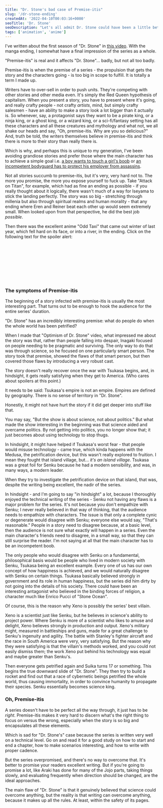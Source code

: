 ```yaml
---
title: "Dr. Stone's bad case of Premise-itis"
slug: '/dr-stone-ending'
createdAt: '2022-04-10T00:03:16+0000'
seoTitle: 'Dr. Stone'
seoDescription: "Let's all admit Dr. Stone could have been a little better."
tags: ['animation', 'anime']
---
```


I've written about the first season of "Dr. Stone" in <a href="https://www.youtube.com/watch?v=B5iyC94hh-4"  target="_blank" rel="noopener noreferrer">this video</a>. With the manga ending, I somewhat have a final impression of the series as a whole.

"Premise-itis" is real and it affects "Dr. Stone"... badly, but not all too badly.

Premise-itis is when the premise of a series - the propulsion that gets the story and the characters going - is too big in scope to fulfill. It is totally a term I made up.

Writers have to over-sell in order to push units. They're competing with other stories and other media even. It's simply the Red Queen hypothesis of capitalism. When you present a story, you have to present where it's going, and really crafty people - not crafty _artists_, mind, but simply crafty salesmen - have an ability to make a story look a lot bigger than it actually is. So whenever, say, a protagonist says they want to be a pirate king, or a ninja king, or a ghost king, or a wizard king, or a sci-fi/fantasy setting has all these characters and all these creatures and mythology and what not, we all shake our heads and say, "Oh, premise-itis. Why are you so delicious?" And, truth be told, the writers themselves believe in premise-itis and think there is more to their story than really there is.

Which is why, and perhaps this is unique to my generation, I've been avoiding grandiose stories and prefer those where the main character has to achieve a simple goal i.e. <a href="https://mangaplus.shueisha.co.jp/titles/100037" target="_blank" rel="noopener noreferrer">a boy wants to touch a girl's boob</a> or <a href="https://mangaplus.shueisha.co.jp/titles/100181" target="_blank" rel="noopener noreferrer">an incompetent bodyguard has to protect his employer from assassins</a>.

Not all stories succumb to premise-itis, but it's very, very hard not to. The more you promise, the more you expose yourself to fuck up. Take "Attack on Titan", for example, which had as fine an ending as possible - if you really thought about it logically, there wasn't much of a way for Iseyama to stick the landing perfectly. The story was so big - stretching through millenia but also through spiritual realms and human morality - that any ending where Eren and Reiner beat each other up would seem extremely small. When looked upon from that perspective, he did the best job _possible_.

Then there was the excellent anime "Odd Taxi" that came out winter of last year, which fell hard on its face, or into a river, in the ending. Click on the following text for the spoiler alert: <span style="opacity: 0;" onclick="this.style.opacity=Math.abs(this.style.opacity - 1)">After setting up all these characters with their subplots, the main character's taxi just jumps off a bridge, and everyone says, "Oh, well now the series is ending." The two comedians, who are in a professional rivalry, become friends again. The idol group just dissolves. No one knows who killed the girl. The video-game addict decides not to be a video-game addict anymore. I was rooting for the show so much and it just crumbled into nothing at the end, though there were early signs that it was going to bust (mostly Odokawa's inconsistent characterization). Which is why there is no review of it on this site.</span>

### The symptoms of Premise-itis

The beginning of a story infected with premise-itis is usually the most interesting part. That turns out to be enough to hook the audience for the entire series' duration.

"Dr. Stone" has an incredibly interesting premise: what do people do when the whole world has been petrified?

When I made that "Optimism of Dr. Stone" video, what impressed me about the story was that, rather than people falling into despair, Inagaki focused on people needing to be pragmatic and surviving. The only way to do that was through science, so he focused on one particularly smart person. The story took that premise, showed the flaws of that smart person, but then covered those flaws by introducing a very robust cast.

The story doesn't really recover once the war with Tsukasa begins, and, in hindsight, it gets really satisfying when they get to America. (Who cares about spoilers at this point.)

It needs to be said: Tsukasa's empire is not an empire. Empires are defined by geography. There is no sense of territory in "Dr. Stone".

Honestly, it might not have hurt the story if it did get deeper into stuff like that.

You may say, "But the show is about science, not about politics." But what made the show interesting in the beginning was that science aided and overcame politics. By not getting into politics, you no longer show that; it just becomes about using technology to stop thugs.

In hindsight, it might have helped if Tsukasa's worst fear - that people would misuse technology - came true, which kinda happens with the Medusa, the petrification device, but this wasn't really explored to fruition. I mean they fought that island village, but... _it's an island village_. Tsukasa was a great foil for Senku because he had a modern sensibility, and was, in many ways, a modern leader.

When they try to investigate the petrification device on that island, that was, despite the writing being excellent, the nadir of the series.

In hindsight - and I'm going to say "in hindsight" a lot, because I thoroughly enjoyed the technical writing of the series - Senku not having any flaws is a major problem for the series. It's not because you don't empathize with Senku; I never really believed in that way of thinking, that the audience needs to empathize with characters. The issue is that only a complete cynic or degenerate would disagree with Senku; everyone else would say, "That's reasonable." People in a story need to disagree because, at a basic level, then the audience is not sure what exactly will happen in a series. Even the main character's friends need to disagree, in a small way, so that they can still surprise the reader. I'm not saying at all that the main character has to be an incompetent boob.

The only people who would disagree with Senku on a fundamental, philosophical basis would be people who lived in modern society with Senku, Tsukasa being an excellent example. Every one of us has our own concept of how happiness is achieved, and we would naturally disagree with Senku on certain things. Tsukasa basically believed strongly in government and its role in human happiness, but the series did him dirty by not going into the details of his society. There could have been an interesting antagonist who believed in the binding forces of religion, a character much like Enrico Pucci of "Stone Ocean".

Of course, this is the reason why Xeno is possibly the series' best villain.

Xeno is a scientist just like Senku, but he believes in science's ability to project power. Where Senku is more of a scientist who likes to amuse and delight, Xeno believes strongly in production and output. Xeno's military might, measured in battleships and guns, made for a great challenge to Senku's ingenuity and agility. The battle with Stanley's fighter aircraft and the race in South America were very, very satisfying. But the reason why they were satisfying is that the villain's methods worked, and you could not easily dismiss them; the work Xeno put behind his technology was equal and maybe greater than Senku's.

Then everyone gets petrified again and Suika turns 17 or something. This begins the true downward slide of "Dr. Stone". They then try to build a rocket and find out that a race of cybernetic beings petrified the whole world, thus causing immortality, in order to convince humanity to propagate their species. Senku essentially becomes science king.

### Oh, Premise-itis

A series doesn't have to be perfect all the way through, it just has to be _right_. Premise-itis makes it very hard to discern what's the right thing to focus on versus the wrong, especially when the story is so big and encapsulates all these elements.

Which is sad for "Dr. Stone's" case because the series is written very well on a technical level. Go on and read it for a good study on how to start and end a chapter, how to make scenarios interesting, and how to write with proper cadence.

But the series overpromised, and there's no way to overcome that. It's better to promise your readers excellent writing. But if you're going to promise a lot, like Araki has done for many of the Jojo parts, taking things slowly, and evaluating frequently when direction should be changed, are the ideal approaches.

The main flaw of "Dr. Stone" is that it genuinely believed that science could overcome anything, but the reality is that writing can overcome anything, because it makes up all the rules. At least, within the safety of its pages.
